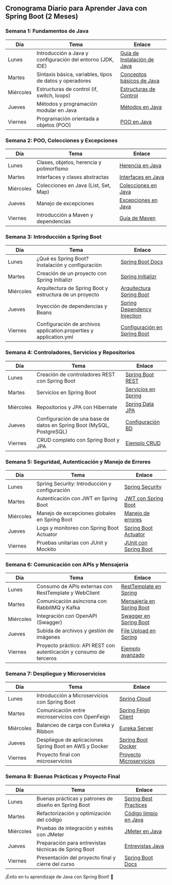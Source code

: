 ## Cronograma Diario para Aprender Java con Spring Boot (2 Meses)

### **Semana 1: Fundamentos de Java**
| Día      | Tema | Enlace |
|----------|------|--------|
| Lunes    | Introducción a Java y configuración del entorno (JDK, IDE) | [Guía de Instalación de Java](https://www.java.com/es/download/help/download_options.html) |
| Martes   | Sintaxis básica, variables, tipos de datos y operadores | [Conceptos básicos de Java](https://www.w3schools.com/java/) |
| Miércoles | Estructuras de control (if, switch, loops) | [Estructuras de Control](https://www.javatpoint.com/java-control-flow) |
| Jueves   | Métodos y programación modular en Java | [Métodos en Java](https://www.geeksforgeeks.org/methods-in-java/) |
| Viernes  | Programación orientada a objetos (POO) | [POO en Java](https://www.tutorialspoint.com/java/java_object_classes.htm) |

### **Semana 2: POO, Colecciones y Excepciones**
| Día      | Tema | Enlace |
|----------|------|--------|
| Lunes    | Clases, objetos, herencia y polimorfismo | [Herencia en Java](https://www.javatpoint.com/java-inheritance) |
| Martes   | Interfaces y clases abstractas | [Interfaces en Java](https://www.w3schools.com/java/java_interface.asp) |
| Miércoles | Colecciones en Java (List, Set, Map) | [Colecciones en Java](https://www.geeksforgeeks.org/collections-in-java-2/) |
| Jueves   | Manejo de excepciones | [Excepciones en Java](https://www.tutorialspoint.com/java/java_exceptions.htm) |
| Viernes  | Introducción a Maven y dependencias | [Guía de Maven](https://maven.apache.org/guides/) |

### **Semana 3: Introducción a Spring Boot**
| Día      | Tema | Enlace |
|----------|------|--------|
| Lunes    | ¿Qué es Spring Boot? Instalación y configuración | [Spring Boot Docs](https://spring.io/projects/spring-boot) |
| Martes   | Creación de un proyecto con Spring Initializr | [Spring Initializr](https://start.spring.io/) |
| Miércoles | Arquitectura de Spring Boot y estructura de un proyecto | [Arquitectura Spring Boot](https://www.javatpoint.com/spring-boot-architecture) |
| Jueves   | Inyección de dependencias y Beans | [Spring Dependency Injection](https://www.baeldung.com/spring-dependency-injection) |
| Viernes  | Configuración de archivos application.properties y application.yml | [Configuración en Spring Boot](https://www.baeldung.com/spring-boot-properties) |

### **Semana 4: Controladores, Servicios y Repositorios**
| Día      | Tema | Enlace |
|----------|------|--------|
| Lunes    | Creación de controladores REST con Spring Boot | [Spring Boot REST](https://www.baeldung.com/spring-boot-rest) |
| Martes   | Servicios en Spring Boot | [Servicios en Spring](https://www.baeldung.com/spring-service-layer) |
| Miércoles | Repositorios y JPA con Hibernate | [Spring Data JPA](https://spring.io/projects/spring-data-jpa) |
| Jueves   | Configuración de una base de datos en Spring Boot (MySQL, PostgreSQL) | [Configuración BD](https://www.baeldung.com/spring-boot-configure-data-source) |
| Viernes  | CRUD completo con Spring Boot y JPA | [Ejemplo CRUD](https://www.tutorialspoint.com/spring_boot/spring_boot_crud_operations.htm) |

### **Semana 5: Seguridad, Autenticación y Manejo de Errores**
| Día      | Tema | Enlace |
|----------|------|--------|
| Lunes    | Spring Security: Introducción y configuración | [Spring Security](https://spring.io/projects/spring-security) |
| Martes   | Autenticación con JWT en Spring Boot | [JWT con Spring Boot](https://www.javainuse.com/spring/boot-jwt) |
| Miércoles | Manejo de excepciones globales en Spring Boot | [Manejo de errores](https://www.baeldung.com/exception-handling-for-rest-with-spring) |
| Jueves   | Logs y monitoreo con Spring Boot Actuator | [Spring Boot Actuator](https://www.baeldung.com/spring-boot-actuators) |
| Viernes  | Pruebas unitarias con JUnit y Mockito | [JUnit con Spring Boot](https://www.baeldung.com/spring-boot-testing) |

### **Semana 6: Comunicación con APIs y Mensajería**
| Día      | Tema | Enlace |
|----------|------|--------|
| Lunes    | Consumo de APIs externas con RestTemplate y WebClient | [RestTemplate en Spring](https://www.baeldung.com/rest-template) |
| Martes   | Comunicación asíncrona con RabbitMQ y Kafka | [Mensajería en Spring Boot](https://www.baeldung.com/spring-boot-rabbitmq) |
| Miércoles | Integración con OpenAPI (Swagger) | [Swagger en Spring Boot](https://springdoc.org/) |
| Jueves   | Subida de archivos y gestión de imágenes | [File Upload en Spring](https://www.baeldung.com/spring-file-upload) |
| Viernes  | Proyecto práctico: API REST con autenticación y consumo de terceros | [Ejemplo avanzado](https://spring.io/guides) |

### **Semana 7: Despliegue y Microservicios**
| Día      | Tema | Enlace |
|----------|------|--------|
| Lunes    | Introducción a Microservicios con Spring Boot | [Spring Cloud](https://spring.io/projects/spring-cloud) |
| Martes   | Comunicación entre microservicios con OpenFeign | [Spring Feign Client](https://www.baeldung.com/feign-integration-with-spring-cloud) |
| Miércoles | Balanceo de carga con Eureka y Ribbon | [Eureka Server](https://www.baeldung.com/spring-cloud-netflix-eureka) |
| Jueves   | Despliegue de aplicaciones Spring Boot en AWS y Docker | [Spring Boot Docker](https://www.baeldung.com/dockerizing-spring-boot-app) |
| Viernes  | Proyecto final con microservicios | [Proyecto Microservicios](https://spring.io/guides) |

### **Semana 8: Buenas Prácticas y Proyecto Final**
| Día      | Tema | Enlace |
|----------|------|--------|
| Lunes    | Buenas prácticas y patrones de diseño en Spring Boot | [Spring Best Practices](https://www.baeldung.com/spring-best-practices) |
| Martes   | Refactorización y optimización del código | [Código limpio en Java](https://www.oreilly.com/library/view/clean-code/) |
| Miércoles | Pruebas de integración y estrés con JMeter | [JMeter en Java](https://jmeter.apache.org/) |
| Jueves   | Preparación para entrevistas técnicas de Spring Boot | [Entrevistas Java](https://www.geeksforgeeks.org/spring-boot-interview-questions/) |
| Viernes  | Presentación del proyecto final y cierre del curso | [Spring Boot Docs](https://spring.io/projects/spring-boot) |

¡Éxito en tu aprendizaje de Java con Spring Boot! 🚀

